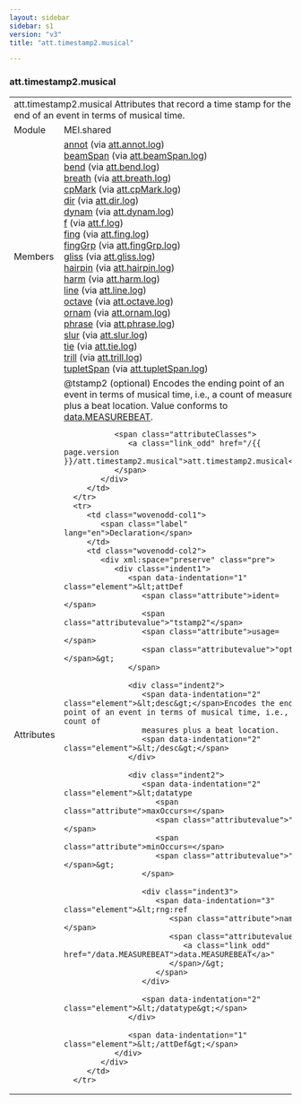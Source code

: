 ```yaml
---
layout: sidebar
sidebar: s1
version: "v3"
title: "att.timestamp2.musical"

---
```


<div class="classSpec att">
   <h3 id="att.timestamp2.musical">att.timestamp2.musical</h3>
   <table class="wovenodd">
      <tr>
         <td colspan="2" class="wovenodd-col2">
            <span class="label">att.timestamp2.musical</span> Attributes that record a time stamp for the end of an event in terms of musical
            time.
         </td>
      </tr>
      <tr>
         <td class="wovenodd-col1">
            <span class="label" lang="en">Module</span>
         </td>
         <td class="wovenodd-col2">MEI.shared</td>
      </tr>
      <tr>
         <td class="wovenodd-col1">
            <span class="label" lang="en">Members</span>
         </td>
         <td class="wovenodd-col2">
            <div class="parent">
               <div>
                  <a class="link_odd_elementSpec" href="/{{ page.version }}/annot">annot</a>
                  <span> (via 
                     <a class="link_odd_classSpec" href="/{{ page.version }}/att.annot.log">att.annot.log</a>)
                  </span>
               </div>
               <div>
                  <a class="link_odd_elementSpec" href="/{{ page.version }}/beamSpan">beamSpan</a>
                  <span> (via 
                     <a class="link_odd_classSpec" href="/{{ page.version }}/att.beamSpan.log">att.beamSpan.log</a>)
                  </span>
               </div>
               <div>
                  <a class="link_odd_elementSpec" href="/{{ page.version }}/bend">bend</a>
                  <span> (via 
                     <a class="link_odd_classSpec" href="/{{ page.version }}/att.bend.log">att.bend.log</a>)
                  </span>
               </div>
               <div>
                  <a class="link_odd_elementSpec" href="/{{ page.version }}/breath">breath</a>
                  <span> (via 
                     <a class="link_odd_classSpec" href="/{{ page.version }}/att.breath.log">att.breath.log</a>)
                  </span>
               </div>
               <div>
                  <a class="link_odd_elementSpec" href="/{{ page.version }}/cpMark">cpMark</a>
                  <span> (via 
                     <a class="link_odd_classSpec" href="/{{ page.version }}/att.cpMark.log">att.cpMark.log</a>)
                  </span>
               </div>
               <div>
                  <a class="link_odd_elementSpec" href="/{{ page.version }}/dir">dir</a>
                  <span> (via 
                     <a class="link_odd_classSpec" href="/{{ page.version }}/att.dir.log">att.dir.log</a>)
                  </span>
               </div>
               <div>
                  <a class="link_odd_elementSpec" href="/{{ page.version }}/dynam">dynam</a>
                  <span> (via 
                     <a class="link_odd_classSpec" href="/{{ page.version }}/att.dynam.log">att.dynam.log</a>)
                  </span>
               </div>
               <div>
                  <a class="link_odd_elementSpec" href="/{{ page.version }}/f">f</a>
                  <span> (via 
                     <a class="link_odd_classSpec" href="/{{ page.version }}/att.f.log">att.f.log</a>)
                  </span>
               </div>
               <div>
                  <a class="link_odd_elementSpec" href="/{{ page.version }}/fing">fing</a>
                  <span> (via 
                     <a class="link_odd_classSpec" href="/{{ page.version }}/att.fing.log">att.fing.log</a>)
                  </span>
               </div>
               <div>
                  <a class="link_odd_elementSpec" href="/{{ page.version }}/fingGrp">fingGrp</a>
                  <span> (via 
                     <a class="link_odd_classSpec" href="/{{ page.version }}/att.fingGrp.log">att.fingGrp.log</a>)
                  </span>
               </div>
               <div>
                  <a class="link_odd_elementSpec" href="/{{ page.version }}/gliss">gliss</a>
                  <span> (via 
                     <a class="link_odd_classSpec" href="/{{ page.version }}/att.gliss.log">att.gliss.log</a>)
                  </span>
               </div>
               <div>
                  <a class="link_odd_elementSpec" href="/{{ page.version }}/hairpin">hairpin</a>
                  <span> (via 
                     <a class="link_odd_classSpec" href="/{{ page.version }}/att.hairpin.log">att.hairpin.log</a>)
                  </span>
               </div>
               <div>
                  <a class="link_odd_elementSpec" href="/{{ page.version }}/harm">harm</a>
                  <span> (via 
                     <a class="link_odd_classSpec" href="/{{ page.version }}/att.harm.log">att.harm.log</a>)
                  </span>
               </div>
               <div>
                  <a class="link_odd_elementSpec" href="/{{ page.version }}/line">line</a>
                  <span> (via 
                     <a class="link_odd_classSpec" href="/{{ page.version }}/att.line.log">att.line.log</a>)
                  </span>
               </div>
               <div>
                  <a class="link_odd_elementSpec" href="/{{ page.version }}/octave">octave</a>
                  <span> (via 
                     <a class="link_odd_classSpec" href="/{{ page.version }}/att.octave.log">att.octave.log</a>)
                  </span>
               </div>
               <div>
                  <a class="link_odd_elementSpec" href="/{{ page.version }}/ornam">ornam</a>
                  <span> (via 
                     <a class="link_odd_classSpec" href="/{{ page.version }}/att.ornam.log">att.ornam.log</a>)
                  </span>
               </div>
               <div>
                  <a class="link_odd_elementSpec" href="/{{ page.version }}/phrase">phrase</a>
                  <span> (via 
                     <a class="link_odd_classSpec" href="/{{ page.version }}/att.phrase.log">att.phrase.log</a>)
                  </span>
               </div>
               <div>
                  <a class="link_odd_elementSpec" href="/{{ page.version }}/slur">slur</a>
                  <span> (via 
                     <a class="link_odd_classSpec" href="/{{ page.version }}/att.slur.log">att.slur.log</a>)
                  </span>
               </div>
               <div>
                  <a class="link_odd_elementSpec" href="/{{ page.version }}/tie">tie</a>
                  <span> (via 
                     <a class="link_odd_classSpec" href="/{{ page.version }}/att.tie.log">att.tie.log</a>)
                  </span>
               </div>
               <div>
                  <a class="link_odd_elementSpec" href="/{{ page.version }}/trill">trill</a>
                  <span> (via 
                     <a class="link_odd_classSpec" href="/{{ page.version }}/att.trill.log">att.trill.log</a>)
                  </span>
               </div>
               <div>
                  <a class="link_odd_elementSpec" href="/{{ page.version }}/tupletSpan">tupletSpan</a>
                  <span> (via 
                     <a class="link_odd_classSpec" href="/{{ page.version }}/att.tupletSpan.log">att.tupletSpan.log</a>)
                  </span>
               </div>
            </div>
         </td>
      </tr>
      <tr>
         <td class="wovenodd-col1">
            <span class="label" lang="en">Attributes</span>
         </td>
         <td class="wovenodd-col2">
            <div class="attributeDef">
               <span class="attribute">@tstamp2</span>
               <span class="attributeUsage">(optional)</span>
               <span class="attributeDesc">Encodes the ending point of an event in terms of musical time, i.e., a count of
                  measures plus a beat location.
               </span>
               Value conforms to 
               <a class="link_odd_classSpec" href="/{{ page.version }}/data.MEASUREBEAT">data.MEASUREBEAT</a>.
               
               <span class="attributeClasses">
                  <a class="link_odd" href="/{{ page.version }}/att.timestamp2.musical">att.timestamp2.musical</a>
               </span>
            </div>
         </td>
      </tr>
      <tr>
         <td class="wovenodd-col1">
            <span class="label" lang="en">Declaration</span>
         </td>
         <td class="wovenodd-col2">
            <div xml:space="preserve" class="pre">
               <div class="indent1">
                  <span data-indentation="1" class="element">&lt;attDef 
                     <span class="attribute">ident=</span>
                     <span class="attributevalue">"tstamp2"</span> 
                     <span class="attribute">usage=</span>
                     <span class="attributevalue">"opt"</span>&gt;
                  </span>
                  
                  <div class="indent2">
                     <span data-indentation="2" class="element">&lt;desc&gt;</span>Encodes the ending point of an event in terms of musical time, i.e., a count of
                     measures plus a beat location.
                     <span data-indentation="2" class="element">&lt;/desc&gt;</span>
                  </div>
                  
                  <div class="indent2">
                     <span data-indentation="2" class="element">&lt;datatype 
                        <span class="attribute">maxOccurs=</span>
                        <span class="attributevalue">"1"</span> 
                        <span class="attribute">minOccurs=</span>
                        <span class="attributevalue">"1"</span>&gt;
                     </span>
                     
                     <div class="indent3">
                        <span data-indentation="3" class="element">&lt;rng:ref 
                           <span class="attribute">name=</span>
                           <span class="attributevalue">"
                              <a class="link_odd" href="/data.MEASUREBEAT">data.MEASUREBEAT</a>"
                           </span>/&gt;
                        </span>
                     </div>
                     
                     <span data-indentation="2" class="element">&lt;/datatype&gt;</span>
                  </div>
                  
                  <span data-indentation="1" class="element">&lt;/attDef&gt;</span>
               </div>
            </div>
         </td>
      </tr>
   </table>
</div>